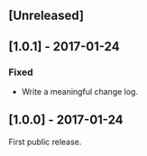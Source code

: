 ## [Unreleased]

## [1.0.1] - 2017-01-24
### Fixed
- Write a meaningful change log.

## [1.0.0] - 2017-01-24

First public release.